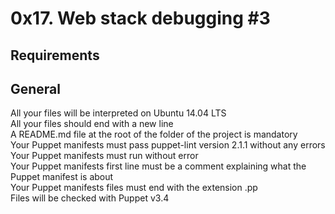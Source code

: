 # 0x17. Web stack debugging #3

## Requirements  

## General  
All your files will be interpreted on Ubuntu 14.04 LTS  
All your files should end with a new line  
A README.md file at the root of the folder of the project is mandatory  
Your Puppet manifests must pass puppet-lint version 2.1.1 without any errors 
Your Puppet manifests must run without error  
Your Puppet manifests first line must be a comment explaining what the Puppet manifest is about  
Your Puppet manifests files must end with the extension .pp  
Files will be checked with Puppet v3.4  
